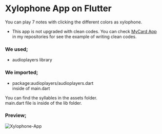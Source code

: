 # Xylophone App on Flutter

You can play 7 notes with clicking the different colors as xylophone.
- This app is not upgraded with clean codes. You can check [MyCard App](https://github.com/batuhan-yaras/MyCard) in my repositories for see the example of writing clean codes.

### We used;
- audioplayers library
### We imported;
- package:audioplayers/audioplayers.dart<br>
inside of main.dart

You can find the syllables in the assets folder.<br>
main.dart file is inside of the lib folder.

### Preview;

![Xylophone-App](https://user-images.githubusercontent.com/118076077/209863788-23489dd2-f808-4326-ad69-defd1db62f72.png)
